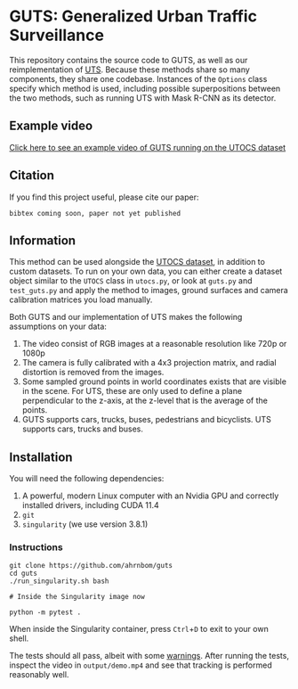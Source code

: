 # GUTS: Generalized Urban Traffic Surveillance

This repository contains the source code to GUTS, as well as our reimplementation of [UTS](https://ieeexplore.ieee.org/document/9575140). Because these methods share so many components, they share one codebase. Instances of the `Options` class specify which method is used, including possible superpositions between the two methods, such as running UTS with Mask R-CNN as its detector.

## Example video
[Click here to see an example video of GUTS running on the UTOCS dataset](https://youtu.be/WMUpdCCLJAM)

## Citation
If you find this project useful, please cite our paper: 
```
bibtex coming soon, paper not yet published
```

## Information

This method can be used alongside the [UTOCS dataset](https://github.com/ahrnbom/utocs), in addition to custom datasets. To run on your own data, you can either create a dataset object similar to the `UTOCS` class in `utocs.py`, or look at `guts.py` and `test_guts.py` and apply the method to images, ground surfaces and camera calibration matrices you load manually. 

Both GUTS and our implementation of UTS makes the following assumptions on your data:
1. The video consist of RGB images at a reasonable resolution like 720p or 1080p
1. The camera is fully calibrated with a 4x3 projection matrix, and radial distortion is removed from the images.
2. Some sampled ground points in world coordinates exists that are visible in the scene. For UTS, these are only used to define a plane perpendicular to the z-axis, at the z-level that is the average of the points.
3. GUTS supports cars, trucks, buses, pedestrians and bicyclists. UTS supports cars, trucks and buses.

## Installation
You will need the following dependencies:
1. A powerful, modern Linux computer with an Nvidia GPU and correctly installed drivers, including CUDA 11.4
2. `git`
3. `singularity` (we use version 3.8.1)

### Instructions
```
git clone https://github.com/ahrnbom/guts
cd guts
./run_singularity.sh bash

# Inside the Singularity image now

python -m pytest .
```

When inside the Singularity container, press `Ctrl`+`D` to exit to your own shell.

The tests should all pass, albeit with some [warnings](https://preview.redd.it/q0qacyitgef81.gif?format=mp4&s=a793c015a8d4d0b0d8f21ebb77cd7545e2fd9d33). After running the tests, inspect the video in `output/demo.mp4` and see that tracking is performed reasonably well.
